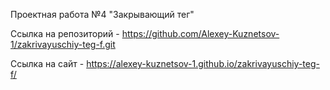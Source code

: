Проектная работа №4
"Закрывающий тег"

Ссылка на репозиторий - https://github.com/Alexey-Kuznetsov-1/zakrivayuschiy-teg-f.git

Ссылка на сайт - https://alexey-kuznetsov-1.github.io/zakrivayuschiy-teg-f/